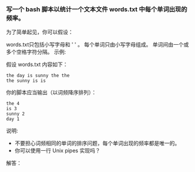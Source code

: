 ### 写一个 bash 脚本以统计一个文本文件 words.txt 中每个单词出现的频率。

为了简单起见，你可以假设：

words.txt只包括小写字母和 ' ' 。
每个单词只由小写字母组成。
单词间由一个或多个空格字符分隔。
示例:

假设 words.txt 内容如下：

    the day is sunny the the
    the sunny is is
你的脚本应当输出（以词频降序排列）：

    the 4
    is 3
    sunny 2
    day 1
说明:

* 不要担心词频相同的单词的排序问题，每个单词出现的频率都是唯一的。
* 你可以使用一行 Unix pipes 实现吗？

解答：
```

```